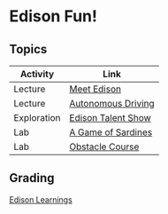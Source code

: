 # Edison Fun!

## Topics

| Activity     | Link
|--------------|---------------------------
| Lecture      | [Meet Edison](pdfs/01_meet_edison.pdf)
| Lecture      | [Autonomous Driving](pdfs/04_autonomous_driving.pdf)
| Exploration  | [Edison Talent Show](pdfs/02_edison_talent_show.pdf)
| Lab          | [A Game of Sardines](pdfs/03_sardines.pdf)
| Lab          | [Obstacle Course](pdfs/05_obstacle_course.pdf)


## Grading
[Edison Learnings](pdfs/00_Learnings_Edison.pdf)
